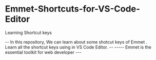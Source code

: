 # Emmet-Shortcuts-for-VS-Code-Editor

Learning  Shortcut keys

-- In this repository, We can learn about some shotcut keys of Emmet . Learn all the shortcut keys using in VS Code Editor. --
----- Emmet  is the essential toolkit for web developer ---
